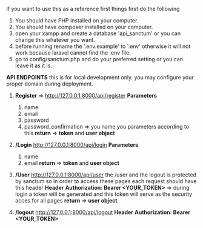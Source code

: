 If you want to use this as a reference
first things first do the following

1. You should have PHP installed on your computer.
2. You should have composer installed on your computer.
3. open your xampp and create a database 'api_sanctum' or you can change this whatever you want.
4. before running rename the '.env.example' to '.env' otherwise it will not work because laravel cannot find the .env file.
5. go to config/sanctum.php and do your preferred setting or you can leave it as it is.

**API ENDPOINTS**
this is for local development only. you may configure your proper domain during deployment.

1. **Register** => http://127.0.0.1:8000/api/register
   **Parameters**
    1. name
    2. email
    3. password
    4. password_confirmation => you name you parameters according to this
**return** => **token** and **user object**
       
2. **/Login** http://127.0.0.1:8000/api/login
   **Parameters**
   1. name
   2. email
**return** => **token** and **user object**

3. **/User** http://127.0.0.1:8000/api/user
the /user and the logout is protected by sanctum so in order to access these pages each request should have this header
**Header**
**Authorization: Bearer <YOUR_TOKEN>** => during login a token will be generated and this token will serve as the security acces for all pages
**return** => **user object**

5. **/logout** http://127.0.0.1:8000/api/logout
**Header**
**Authorization: Bearer <YOUR_TOKEN>**
